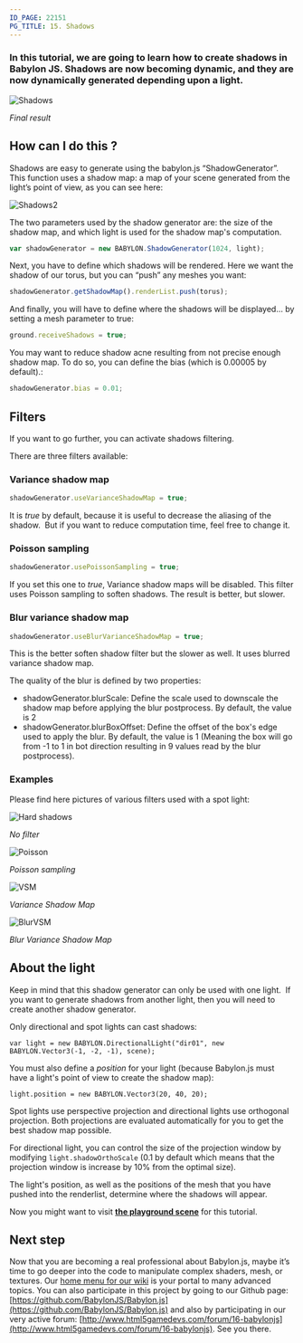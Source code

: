 ```yaml
---
ID_PAGE: 22151
PG_TITLE: 15. Shadows
---
```

### In this tutorial, we are going to learn how to create shadows in Babylon JS. Shadows are now becoming dynamic, and they are now dynamically generated depending upon a light.

![Shadows](http://www.babylonjs.com/tutorials/15%20-%20Shadows/15.png)

_Final result_

## How can I do this ?

Shadows are easy to generate using the babylon.js “ShadowGenerator”. This function uses a shadow map: a map of your scene generated from the light’s point of view, as you can see here:

![Shadows2](http://www.babylonjs.com/tutorials/15%20-%20Shadows/15-1.png)

The two parameters used by the shadow generator are: the size of the shadow map, and which light is used for the shadow map's computation.
```javascript
var shadowGenerator = new BABYLON.ShadowGenerator(1024, light);
```

Next, you have to define which shadows will be rendered. Here we want the shadow of our torus, but you can “push” any meshes you want:
```javascript 
shadowGenerator.getShadowMap().renderList.push(torus);
```

And finally, you will have to define where the shadows will be displayed... by setting a mesh parameter to true:
```javascript
ground.receiveShadows = true;
```

You may want to reduce shadow acne resulting from not precise enough shadow map. To do so, you can define the bias (which is 0.00005 by default).:
```javascript
shadowGenerator.bias = 0.01;
```

## Filters

If you want to go further, you can activate shadows filtering.

There are three filters available:

### Variance shadow map 
```javascript
shadowGenerator.useVarianceShadowMap = true;
```
It is _true_ by default, because it is useful to decrease the aliasing of the shadow.  But if you want to reduce computation time, feel free to change it.

### Poisson sampling
```javascript
shadowGenerator.usePoissonSampling = true;
```
If you set this one to _true_, Variance shadow maps will be disabled. This filter uses Poisson sampling to soften shadows. The result is better, but slower.

### Blur variance shadow map 
```javascript
shadowGenerator.useBlurVarianceShadowMap = true;
```
This is the better soften shadow filter but the slower as well. It uses blurred variance shadow map.

The quality of the blur is defined by two properties:

* shadowGenerator.blurScale: Define the scale used to downscale the shadow map before applying the blur postprocess. By default, the value is 2
* shadowGenerator.blurBoxOffset: Define the offset of the box's edge used to apply the blur. By default, the value is 1 (Meaning the box will go from -1 to 1 in bot direction resulting in 9 values read by the blur postprocess).

### Examples

Please find here pictures of various filters used with a spot light:

![Hard shadows](http://www.babylonjs.com/forumpics/hard.jpg)

*No filter*

![Poisson](http://www.babylonjs.com/forumpics/poisson.jpg)


*Poisson sampling*

![VSM](http://www.babylonjs.com/forumpics/vsm.jpg)


*Variance Shadow Map*

![BlurVSM](http://www.babylonjs.com/forumpics/blurVSM.jpg)


*Blur Variance Shadow Map*

## About the light
Keep in mind that this shadow generator can only be used with one light.  If you want to generate shadows from another light, then you will need to create another shadow generator.

Only directional and spot lights can cast shadows:

```
var light = new BABYLON.DirectionalLight("dir01", new BABYLON.Vector3(-1, -2, -1), scene);
```

You must also define a _position_ for your light (because Babylon.js must have a light's point of view to create the shadow map):

```
light.position = new BABYLON.Vector3(20, 40, 20);
```

Spot lights use perspective projection and directional lights use orthogonal projection. Both projections are evaluated automatically for you to get the best shadow map possible.

For directional light, you can control the size of the projection window by modifying ```light.shadowOrthoScale``` (0.1 by default which means that the projection window is increase by 10% from the optimal size).

The light's position, as well as the positions of the mesh that you have pushed into the renderlist, determine 
where the shadows will appear.

Now you might want to visit [**the playground scene**](http://babylonjs-playground.azurewebsites.net/?15) for this tutorial.

## Next step
Now that you are becoming a real professional about Babylon.js, maybe it’s time to go deeper into the code to manipulate complex shaders, mesh, or textures. Our [home menu for our wiki](http://doc.babylonjs.com/) is your portal to many advanced topics. You can also participate in this project by going to our Github page: [https://github.com/BabylonJS/Babylon.js](https://github.com/BabylonJS/Babylon.js) and also by participating in our very active forum: [http://www.html5gamedevs.com/forum/16-babylonjs](http://www.html5gamedevs.com/forum/16-babylonjs). See you there.